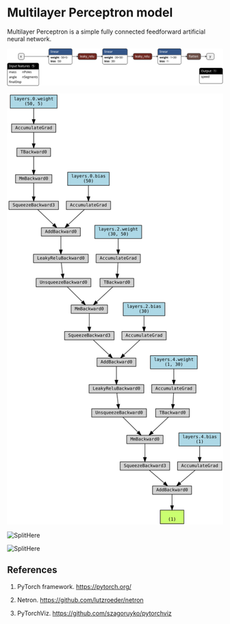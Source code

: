 # Multilayer Perceptron model

Multilayer Perceptron is a simple fully connected feedforward artificial neural network.

![Split](../img/mlpModel_netron.png)

![Split](../img/mlpModel_torchviz.png)

![SplitHere]()

![SplitHere]()
## References

1. PyTorch framework. https://pytorch.org/

2. Netron. https://github.com/lutzroeder/netron

3. PyTorchViz. https://github.com/szagoruyko/pytorchviz